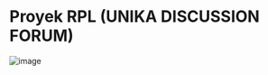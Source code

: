 # Proyek RPL (UNIKA DISCUSSION FORUM)
![image](https://user-images.githubusercontent.com/84588706/170058225-013b091d-f3bc-48a2-861c-0e300d50a39a.png)
